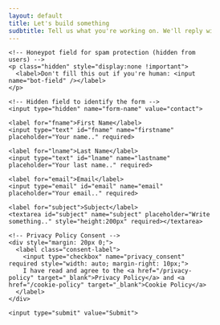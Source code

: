 ```yaml
---
layout: default
title: Let's build something
sudbtitle: Tell us what you're working on. We'll reply within 1-2 business days.
---
```



<!-- 
**Contact**
- Dallas, Texas (Deep Ellum)
- Email: [hello@ipaulmedia.com](mailto:hello@ipaulmedia.com)
- Phone: [945‑358‑6236](tel:1-9453586236)
- Hours: Mon–Fri, 10am–6pm CT
**Form** *(hook up to your provider or Netlify Forms)*
- **Name** — What should we call you?
- **Email** — We’ll keep this private.
- **Phone (optional)** — Faster for quick questions.
- **Project Type** — Branding · Website · Hosting · Photo/Video · Makers Studio
· Other
- **Budget Range** — Under $1k · $1–3k · $3–8k · $8k+
- **Message** — A few details help us prep.
**After submit:** Thanks! We’ll review and reach out soon. If it’s urgent, call
945‑358‑6236.
**Error:** Something went wrong. Please try again or email hello@ipaulmedia.com. -->

<!-- Hero Section -->
<section id="hero" class="hero-section">
  <div class="hero-container">
    <div class="hero-content">
      <div class="text-center text-white hero-text">
        <div class="contact-form-container">
  <!-- Netlify Forms - FREE tier includes 100 submissions/month -->
  <form name="contact" method="POST" data-netlify="true" data-netlify-honeypot="bot-field" action="/thank-you">
    
    <!-- Honeypot field for spam protection (hidden from users) -->
    <p class="hidden" style="display:none !important">
      <label>Don't fill this out if you're human: <input name="bot-field" /></label>
    </p>
    
    <!-- Hidden field to identify the form -->
    <input type="hidden" name="form-name" value="contact">
    
    <label for="fname">First Name</label>
    <input type="text" id="fname" name="firstname" placeholder="Your name.." required>

    <label for="lname">Last Name</label>
    <input type="text" id="lname" name="lastname" placeholder="Your last name.." required>

    <label for="email">Email</label>
    <input type="email" id="email" name="email" placeholder="Your email.." required>

    <label for="subject">Subject</label>
    <textarea id="subject" name="subject" placeholder="Write something.." style="height:200px" required></textarea>

    <!-- Privacy Policy Consent -->
    <div style="margin: 20px 0;">
      <label class="consent-label">
        <input type="checkbox" name="privacy_consent" required style="width: auto; margin-right: 10px;">
        I have read and agree to the <a href="/privacy-policy" target="_blank">Privacy Policy</a> and <a href="/cookie-policy" target="_blank">Cookie Policy</a>
      </label>
    </div>

    <input type="submit" value="Submit">

  </form>
</div>
      </div>
    </div>
  </div>
</section>



<style>
body {font-family: Arial, Helvetica, sans-serif;}
* {box-sizing: border-box;}

input[type=text], select, textarea {
  width: 100%;
  padding: 12px;
  border: 1px solid #ccc;
  border-radius: 4px;
  box-sizing: border-box;
  margin-top: 6px;
  margin-bottom: 16px;
  resize: vertical;
}

input[type=submit] {
  background-color: #04AA6D;
  color: white;
  padding: 12px 20px;
  border: none;
  border-radius: 4px;
  cursor: pointer;
}

input[type=submit]:hover {
  background-color: #45a049;
}

.container {
  border-radius: 5px;
  background-color: #f2f2f2;
  padding: 20px;
}
</style>